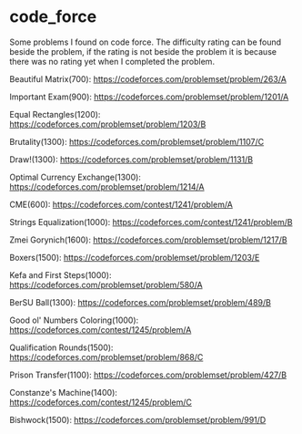 # code_force
Some problems I found on code force. The difficulty rating can be found beside the problem, if the rating is not beside the problem it is because there was no rating yet when I completed the problem.

Beautiful Matrix(700): https://codeforces.com/problemset/problem/263/A

Important Exam(900): https://codeforces.com/problemset/problem/1201/A

Equal Rectangles(1200): https://codeforces.com/problemset/problem/1203/B

Brutality(1300): https://codeforces.com/problemset/problem/1107/C

Draw!(1300): https://codeforces.com/problemset/problem/1131/B

Optimal Currency Exchange(1300): https://codeforces.com/problemset/problem/1214/A

CME(600): https://codeforces.com/contest/1241/problem/A

Strings Equalization(1000): https://codeforces.com/contest/1241/problem/B

Zmei Gorynich(1600): https://codeforces.com/problemset/problem/1217/B

Boxers(1500): https://codeforces.com/problemset/problem/1203/E

Kefa and First Steps(1000): https://codeforces.com/problemset/problem/580/A

BerSU Ball(1300): https://codeforces.com/problemset/problem/489/B

Good ol' Numbers Coloring(1000): https://codeforces.com/contest/1245/problem/A

Qualification Rounds(1500): https://codeforces.com/problemset/problem/868/C

Prison Transfer(1100): https://codeforces.com/problemset/problem/427/B

Constanze's Machine(1400): https://codeforces.com/contest/1245/problem/C

Bishwock(1500): https://codeforces.com/problemset/problem/991/D
